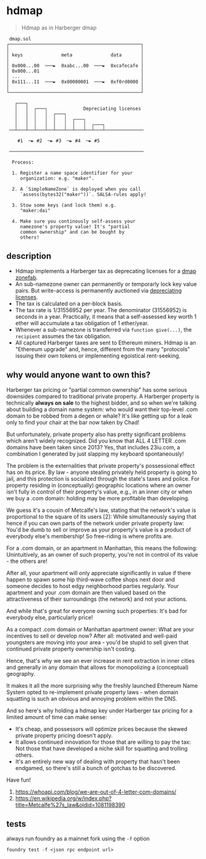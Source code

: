 # hdmap

> Hdmap as in Harberger dmap

```
 dmap.sol
┌────────────────────────────────────────────────┐
│                                                │
│ keys              meta              data       │
│                                                │
│ 0x000...00  ───►  0xabc...00  ───►  0xcafecafe │
│ 0x000...01                                     │
│ ...                                            │
│ 0x111...11  ───►  0x00000001  ───►  0xf0rd0000 │
│                                                │
└────────────────────────────────────────────────┘

   ┌───┐
   │   │  ┌───┐             Depreciating licenses
   │   │  │   │  ┌───┐
   │   │  │   │  │   │  ┌───┐
   │   │  │   │  │   │  │   │  ┌───┐
 ──┴───┴──┴───┴──┴───┴──┴───┴──┴───┴──────────────

    #1  ─► #2  ─► #3  ─► #4  ─► #5

 ─────────────────────────────────────────────────

  Process:

  1. Register a name space identifier for your
     organization: e.g. "maker".

  2. A `SimpleNameZone` is deployed when you call
     `assess(bytes32("maker"))`. SALSA-rules apply!

  3. Stow some keys (and lock them) e.g.
     "maker:dai"

  4. Make sure you continously self-assess your
     namezone's property value! It's "partial
     common ownership" and can be bought by
     others!
```

## description

- Hdmap implements a Harberger tax as deprecating licenses for a
  [dmap](https://github.com/dapphub/dmap)
  [zonefab](https://github.com/dmfxyz/zonefab).
- An sub-namezone owner can permanently or temporarly lock key value pairs.
  But write-access is permanently auctioned via [depreciating
  licenses](https://anthonyleezhang.github.io/pdfs/dl.pdf).
- The tax is calculated on a per-block basis.
- The tax rate is 1/31556952 per year. The denominator (31556952) is seconds
  in a year. Practically, it means that a self-assessed key worth 1 ether will
  accumulate a tax obligation of 1 ether/year.
- Whenever a sub-namezone is transferred via `function give(...)`, the
  `recipient` assumes the tax obligation.
- All captured Harberger taxes are sent to Ethereum miners. Hdmap is an
  "Ethereum upgrade" and, hence, different from the many "protocols" issuing
  their own tokens or implementing egoistical rent-seeking.

## why would anyone want to own this?

Harberger tax pricing or "partial common ownership" has some serious downsides
compared to traditional private property. A Harberger property is technically
**always on sale** to the highest bidder, and so when we're talking about
building a domain name system: who would want their top-level .com domain to be
robbed from a degen or whale? It's like getting up for a leak only to find your
chair at the bar now taken by Chad!

But unfortunately, private property also has pretty significant problems which
aren't widely recognized. Did you know that ALL 4 LETTER .com domains have been
taken since 2013? Yes, that includes 23iu.com, a combination I generated by
just slapping my keyboard spontaneously!

The problem is the externalities that private property's possessional effect
has on its price. By law - anyone stealing privately held property is going to
jail, and this protection is socialized through the state's taxes and police.
For property residing in (conceptually) geographic locations where an owner
isn't fully in control of their property's value, e.g., in an inner city or
when we buy a .com domain: holding may be more profitable than developing.

We guess it's a cousin of Metcalfe's law, stating that the network's value is
proportional to the square of its users [2]: While simultaneously saying that
hence if you can own parts of the network under private property law: You'd be
dumb to sell or improve as your property's value is a product of everybody
else's membership! So free-riding is where profits are.

For a .com domain, or an apartment in Manhattan, this means the following:
Unintuitively, as an owner of such property, you're not in control of its value - the others are!

After all, your apartment will only appreciate significantly in value if there
happen to spawn some hip third-wave coffee shops next door and someone decides
to host edgy neighborhood parties regularly. Your apartment and your .com
domain are then valued based on the attractiveness of their surroundings (the
network) and not your actions.

And while that's great for everyone owning such properties: It's bad for
everybody else, particularly price!

As a compact .com domain or Manhattan apartment owner: What are your incentives
to sell or develop now? After all: motivated and well-paid youngsters are
moving into your area - you'd be stupid to sell given that continued private
property ownership isn't costing.

Hence, that's why we see an ever increase in rent extraction in inner cities
and generally in any domain that allows for monopolizing a (conceptual)
geography.

It makes it all the more surprising why the freshly launched Ethereum Name
System opted to re-implement private property laws - when domain squatting is
such an obvious and annoying problem within the DNS.

And so here's why holding a hdmap key under Harberger tax pricing for a limited
amount of time can make sense:

- It's cheap, and possessors will optimize prices because the skewed private
  property pricing doesn't apply.
- It allows continued innovation for those that are willing to pay the tax: Not
  those that have developed a niche skill for squatting and trolling others.
- It's an entirely new way of dealing with property that hasn't been endgamed,
  so there's still a bunch of gotchas to be discovered.

Have fun!

1. https://whoapi.com/blog/we-are-out-of-4-letter-com-domains/
2. https://en.wikipedia.org/w/index.php?title=Metcalfe%27s_law&oldid=1081198390

## tests

always run foundry as a mainnet fork using the `-f` option

```shell
foundry test -f <json rpc endpoint url>
```
